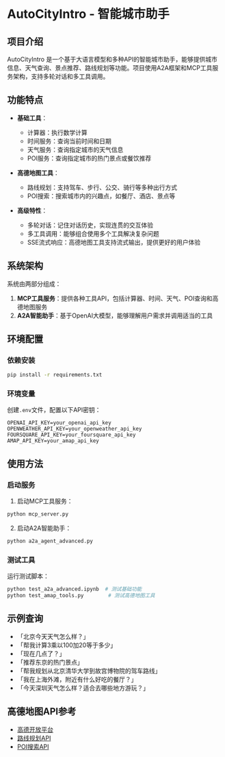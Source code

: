 # AutoCityIntro - 智能城市助手

## 项目介绍

AutoCityIntro 是一个基于大语言模型和多种API的智能城市助手，能够提供城市信息、天气查询、景点推荐、路线规划等功能。项目使用A2A框架和MCP工具服务架构，支持多轮对话和多工具调用。

## 功能特点

- **基础工具**：
  - 计算器：执行数学计算
  - 时间服务：查询当前时间和日期
  - 天气服务：查询指定城市的天气信息
  - POI服务：查询指定城市的热门景点或餐饮推荐

- **高德地图工具**：
  - 路线规划：支持驾车、步行、公交、骑行等多种出行方式
  - POI搜索：搜索城市内的兴趣点，如餐厅、酒店、景点等

- **高级特性**：
  - 多轮对话：记住对话历史，实现连贯的交互体验
  - 多工具调用：能够组合使用多个工具解决复杂问题
  - SSE流式响应：高德地图工具支持流式输出，提供更好的用户体验

## 系统架构

系统由两部分组成：

1. **MCP工具服务**：提供各种工具API，包括计算器、时间、天气、POI查询和高德地图服务
2. **A2A智能助手**：基于OpenAI大模型，能够理解用户需求并调用适当的工具

## 环境配置

### 依赖安装

```bash
pip install -r requirements.txt
```

### 环境变量

创建`.env`文件，配置以下API密钥：

```
OPENAI_API_KEY=your_openai_api_key
OPENWEATHER_API_KEY=your_openweather_api_key
FOURSQUARE_API_KEY=your_foursquare_api_key
AMAP_API_KEY=your_amap_api_key
```

## 使用方法

### 启动服务

1. 启动MCP工具服务：

```bash
python mcp_server.py
```

2. 启动A2A智能助手：

```bash
python a2a_agent_advanced.py
```

### 测试工具

运行测试脚本：

```bash
python test_a2a_advanced.ipynb  # 测试基础功能
python test_amap_tools.py        # 测试高德地图工具
```

## 示例查询

- 「北京今天天气怎么样？」
- 「帮我计算3乘以100加20等于多少」
- 「现在几点了？」
- 「推荐东京的热门景点」
- 「帮我规划从北京清华大学到故宫博物院的驾车路线」
- 「我在上海外滩，附近有什么好吃的餐厅？」
- 「今天深圳天气怎么样？适合去哪些地方游玩？」

## 高德地图API参考

- [高德开放平台](https://lbs.amap.com/api/webservice/summary/)
- [路线规划API](https://lbs.amap.com/api/webservice/guide/api/direction)
- [POI搜索API](https://lbs.amap.com/api/webservice/guide/api/search)

